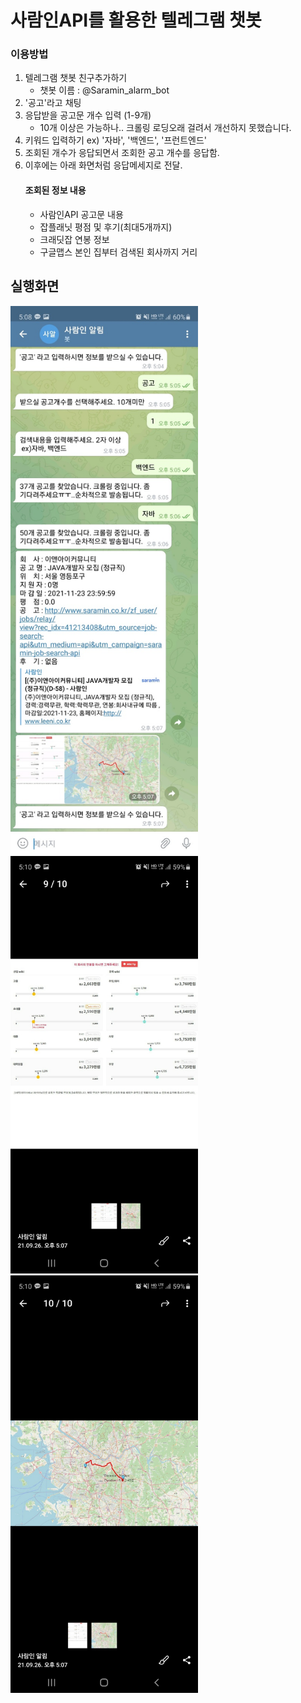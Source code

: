 # 사람인API를 활용한 텔레그램 챗봇
### 이용방법
1. 텔레그램 챗봇 친구추가하기
    * 챗봇 이름 : @Saramin_alarm_bot
2. '공고'라고 채팅
3. 응답받을 공고문 개수 입력 (1-9개) 
    * 10개 이상은 가능하나.. 크롤링 로딩오래 걸려서 개선하지 못했습니다.
4. 키워드 입력하기 ex) '자바', '백엔드', '프런트엔드'
5. 조회된 개수가 응답되면서 조회한 공고 개수를 응답함.
6. 이후에는 아래 화면처럼 응답메세지로 전달.
    #### 조회된 정보 내용
     * 사람인API 공고문 내용
     * 잡플래닛 평점 및 후기(최대5개까지)
     * 크래딧잡 연봉 정보
     * 구글맵스 본인 집부터 검색된 회사까지 거리



## 실행화면
<img src="./ETC/capture/chat_bot.jpg" width="300px" alt="chat_bot"></img>
<img src="./ETC/capture/payment.jpg" width="300px" alt="payment"></img>
<img src="./ETC/capture/google_maps.jpg" width="300px" alt="google_maps"></img>
